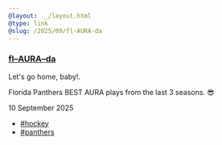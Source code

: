 ```yaml
---
@layout: ._/layout.html
@type: link
@slug: /2025/09/fl-AURA-da
---
```

### [fl–AURA–da][link]

<aside>Let's go home, baby!.</aside>

Florida Panthers BEST AURA plays from the last 3 seasons. 😎

<!-- @include ._/youtube.html @id: RXawsHY1apQ @layout: false -->

<time>10 September 2025</time>
- [#hockey](/topics/hockey)
- [#panthers](/topics/panthers)

[link]: https://www.youtube.com/watch?v=RXawsHY1apQ
